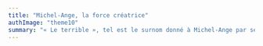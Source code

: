 ```yaml
---
title: "Michel-Ange, la force créatrice"
authImage: "theme10"
summary: "« Le terrible », tel est le surnom donné à Michel-Ange par ses contemporains. Décrit souvent comme irascible et d’un comportement violent, cet artiste à la fois architecte, sculpteur et peintre merveilleux, vécut jusqu’à l’âge de 88 ans."
---
```


